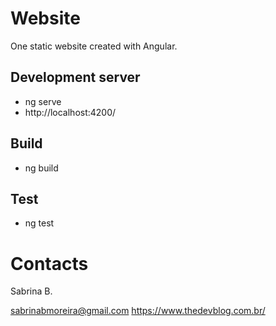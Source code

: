 # Website
One static website created with Angular.

## Development server
* ng serve
* http://localhost:4200/


## Build
* ng build

## Test
* ng test


# Contacts
Sabrina B.

sabrinabmoreira@gmail.com
https://www.thedevblog.com.br/
